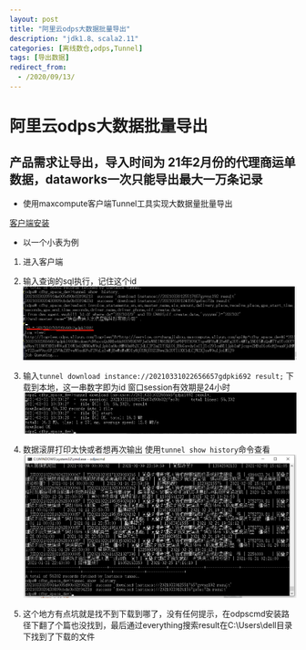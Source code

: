 ```yaml
---
layout: post
title: "阿里云odps大数据批量导出"
description: "jdk1.8、scala2.11"
categories: [离线数仓,odps,Tunnel]
tags: [导出数据]
redirect_from:
  - /2020/09/13/
---
```

# 阿里云odps大数据批量导出

## 产品需求让导出，导入时间为 21年2月份的代理商运单数据，dataworks一次只能导出最大一万条记录

- 使用maxcompute客户端Tunnel工具实现大数据量批量导出

[客户端安装](https://help.aliyun.com/document_detail/27971.htm?spm=a2c4g.11186623.2.6.45ea3b44jRqy3Q)

- 以一个小表为例



1. 进入客户端


2. 输入查询的sql执行，记住这个id
![image.png](/photo/a7.png)

3. 输入`tunnel download instance://20210331022656657gdpki692 result;` 下载到本地，这一串数字即为id
   窗口session有效期是24小时
   ![image.png](/photo/a8.png)

   

4. 数据滚屏打印太快或者想再次输出 使用`tunnel show history`命令查看
  ![image.png](/photo/a9.png)

5. 这个地方有点坑就是找不到下载到哪了，没有任何提示，在odpscmd安装路径下翻了个篇也没找到，最后通过everything搜索result在C:\Users\dell目录下找到了下载的文件

